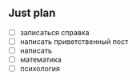 ## Just plan
- [ ] записаться справка
- [ ] написать приветственный пост
- [ ] написать 
- [ ] математика
- [ ] психология
